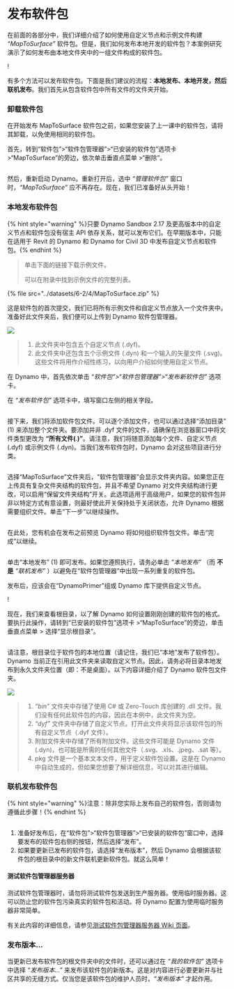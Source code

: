 # 发布软件包

在前面的各部分中，我们详细介绍了如何使用自定义节点和示例文件构建 _“MapToSurface”_ 软件包。但是，我们如何发布本地开发的软件包？本案例研究演示了如何发布由本地文件夹中的一组文件构成的软件包。

\![](<../images/6-2/3/develop package - custom nodes 01 (1) (1).jpg>)

有多个方法可以发布软件包。下面是我们建议的流程：**本地发布、本地开发，然后联机发布**。我们首先从包含软件包中所有文件的文件夹开始。

### 卸载软件包

在开始发布 MapToSurface 软件包之前，如果您安装了上一课中的软件包，请将其卸载，以免使用相同的软件包。

首先，转到“软件包”>“软件包管理器”>“已安装的软件包”选项卡 >“MapToSurface”的旁边，依次单击垂直点菜单 >“删除”。

<figure><img src="../../.gitbook/assets/delete-map-to-surface.png" alt=""><figcaption></figcaption></figure>

然后，重新启动 Dynamo。重新打开后，选中 _“管理软件包”_ 窗口时，_“MapToSurface”_ 应不再存在。现在，我们已准备好从头开始！

### 本地发布软件包

{% hint style="warning" %}只要 Dynamo Sandbox 2.17 及更高版本中的自定义节点和软件包没有宿主 API 依存关系，就可以发布它们。在早期版本中，只能在适用于 Revit 的 Dynamo 和 Dynamo for Civil 3D 中发布自定义节点和软件包。{% endhint %}

> 单击下面的链接下载示例文件。
>
> 可以在附录中找到示例文件的完整列表。

{% file src="../datasets/6-2/4/MapToSurface.zip" %}

这是软件包的首次提交，我们已将所有示例文件和自定义节点放入一个文件夹中。准备好此文件夹后，我们便可以上传到 Dynamo 软件包管理器。

![](../images/6-2/4/publishapackage-publishlocally01.jpg)

> 1. 此文件夹中包含五个自定义节点 (.dyf)。
> 2. 此文件夹中还包含五个示例文件 (.dyn) 和一个输入的矢量文件 (.svg)。这些文件将用作介绍性练习，以向用户介绍如何使用自定义节点。

在 Dynamo 中，首先依次单击 _“软件包”>“软件包管理器”>“发布新软件包”_ 选项卡。

在 _“发布软件包”_ 选项卡中，填写窗口左侧的相关字段。

<figure><img src="../../.gitbook/assets/package-details.png" alt=""><figcaption></figcaption></figure>

接下来，我们将添加软件包文件。可以逐个添加文件，也可以通过选择“添加目录” (1) 来添加整个文件夹。要添加并非 .dyf 文件的文件，请确保在浏览器窗口中将文件类型更改为 **“所有文件(**_._**)”**。请注意，我们将随意添加每个文件、自定义节点 (.dyf) 或示例文件 (.dyn)。当我们发布软件包时，Dynamo 会对这些项目进行分类。

<figure><img src="../../.gitbook/assets/map-to-surface-contents.png" alt=""><figcaption></figcaption></figure>

选择“MapToSurface”文件夹后，“软件包管理器”会显示文件夹内容。如果您正在上传具有复杂文件夹结构的软件包，并且不希望 Dynamo 对文件夹结构进行更改，可以启用“保留文件夹结构”开关。此选项适用于高级用户，如果您的软件包并非以特定方式有意设置，则最好使此开关保持处于关闭状态，允许 Dynamo 根据需要组织文件。单击“下一步”以继续操作。

<figure><img src="../../.gitbook/assets/map-to-surface-contents-preview.png" alt=""><figcaption></figcaption></figure>

在此处，您有机会在发布之前预览 Dynamo 将如何组织软件包文件。单击“完成”以继续。

<figure><img src="../../.gitbook/assets/publish-locally.png" alt=""><figcaption></figcaption></figure>

单击“本地发布” (1) 即可发布。如果您遵照执行，请务必单击 _“本地发布”_ （而 **不是** _“联机发布”_ ）以避免在“软件包管理器”中出现一系列重复的软件包。

发布后，应该会在“DynamoPrimer”组或 Dynamo 库下提供自定义节点。

\![](<../images/6-2/3/develop package - install package 02 (1) (1).jpg>)

现在，我们来查看根目录，以了解 Dynamo 如何设置刚刚创建的软件包的格式。要执行此操作，请转到“已安装的软件包”选项卡 >“MapToSurface”的旁边，单击垂直点菜单 > 选择“显示根目录”。

<figure><img src="../../.gitbook/assets/show-root-directory.png" alt=""><figcaption></figcaption></figure>

请注意，根目录位于软件包的本地位置（请记住，我们已“本地”发布了软件包）。Dynamo 当前正在引用此文件夹来读取自定义节点。因此，请务必将目录本地发布到永久文件夹位置（即：不是桌面）。以下内容详细介绍了 Dynamo 软件包文件夹。

![](../images/6-2/4/publishapackage-publishlocally06.jpg)

> 1. _“bin”_ 文件夹中存储了使用 C# 或 Zero-Touch 库创建的 .dll 文件。我们没有任何此软件包的内容，因此在本例中，此文件夹为空。
> 2. _“dyf”_ 文件夹中存储了自定义节点。打开此文件夹将显示该软件包的所有自定义节点（.dyf 文件）。
> 3. 附加文件夹中存储了所有附加文件。这些文件可能是 Dynamo 文件 (.dyn)，也可能是所需的任何其他文件（.svg、.xls、.jpeg、.sat 等）。
> 4. pkg 文件是一个基本文本文件，用于定义软件包设置。这是在 Dynamo 中自动生成的，但如果您想要了解详细信息，可以对其进行编辑。

### 联机发布软件包

{% hint style="warning" %}注意：除非您实际上发布自己的软件包，否则请勿遵循此步骤！{% endhint %}

<figure><img src="../../.gitbook/assets/publish-version.png" alt=""><figcaption></figcaption></figure>

1. 准备好发布后，在“软件包”>“软件包管理器”>“已安装的软件包”窗口中，选择要发布的软件包右侧的按钮，然后选择“发布”。
2. 如果要更新已发布的软件包，请选择“发布版本”，然后 Dynamo 会根据该软件包的根目录中的新文件联机更新软件包。就这么简单！

#### 测试软件包管理器服务器
测试软件包管理器时，请勿将测试软件包发送到生产服务器。使用临时服务器。这可以防止您的软件包污染真实的软件包和活动。将 Dynamo 配置为使用临时服务器非常简单。 

有关此内容的详细信息，请参见[测试软件包管理器服务器 Wiki 页面](https://github.com/DynamoDS/Dynamo/wiki/Testing-the-Package-Manager-Server)。

### 发布版本...

当更新已发布软件包的根文件夹中的文件时，还可以通过在 _“我的软件包”_ 选项卡中选择 _“发布版本...”_ 来发布该软件包的新版本。这是对内容进行必要更新并与社区共享的无缝方式。仅当您是该软件包的维护人员时，_“发布版本”_ 才起作用。
